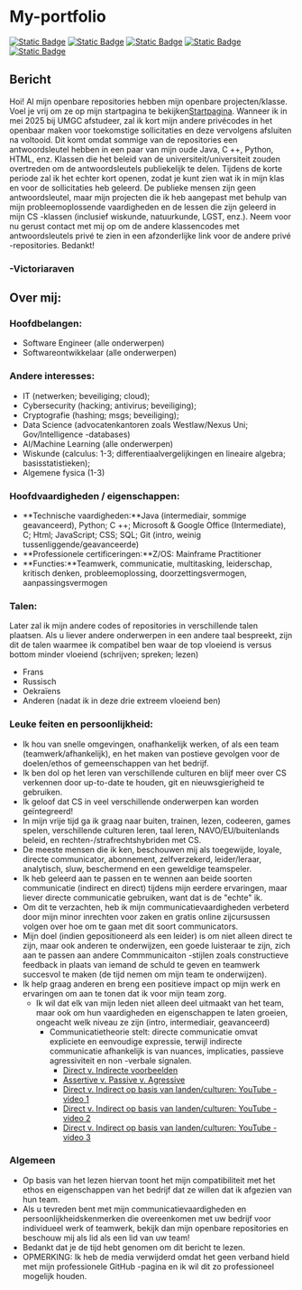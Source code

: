 # My-portfolio

[![Static Badge](https://img.shields.io/badge/Language-French-blue)](https://github.com/VictoriaRaven/My-Portfolio/blob/main/languages/README.fr.md) [![Static Badge](https://img.shields.io/badge/Language-Spanish-orange)](https://github.com/VictoriaRaven/My-Portfolio/blob/main/languages/README.es.md) [![Static Badge](https://img.shields.io/badge/Language-Russian-red)](https://github.com/VictoriaRaven/My-Portfolio/blob/main/languages/README.ru.md) [![Static Badge](https://img.shields.io/badge/Language-Ukrainian-yellow)](https://github.com/VictoriaRaven/My-Portfolio/blob/main/languages/README.uk.md) [![Static Badge](https://img.shields.io/badge/Language-Dutch-green)](https://github.com/VictoriaRaven/My-Portfolio/blob/main/languages/README.nl.md)

## Bericht

Hoi! Al mijn openbare repositories hebben mijn openbare projecten/klasse. Voel je vrij om ze op mijn startpagina te bekijken[Startpagina](https://github.com/VictoriaRaven?tab=repositories). Wanneer ik in mei 2025 bij UMGC afstudeer, zal ik kort mijn andere privécodes in het openbaar maken voor toekomstige sollicitaties en deze vervolgens afsluiten na voltooid. Dit komt omdat sommige van de repositories een antwoordsleutel hebben in een paar van mijn oude Java, C ++, Python, HTML, enz. Klassen die het beleid van de universiteit/universiteit zouden overtreden om de antwoordsleutels publiekelijk te delen. Tijdens de korte periode zal ik het echter kort openen, zodat je kunt zien wat ik in mijn klas en voor de sollicitaties heb geleerd. De publieke mensen zijn geen antwoordsleutel, maar mijn projecten die ik heb aangepast met behulp van mijn probleemoplossende vaardigheden en de lessen die zijn geleerd in mijn CS -klassen (inclusief wiskunde, natuurkunde, LGST, enz.). Neem voor nu gerust contact met mij op om de andere klassencodes met antwoordsleutels privé te zien in een afzonderlijke link voor de andere privé -repositories. Bedankt!

### -Victoriaraven

## Over mij:

### Hoofdbelangen:

-   Software Engineer (alle onderwerpen)
-   Softwareontwikkelaar (alle onderwerpen)

### Andere interesses:

-   IT (netwerken; beveiliging; cloud);
-   Cybersecurity (hacking; antivirus; beveiliging);
-   Cryptografie (hashing; msgs; beveiliging);
-   Data Science (advocatenkantoren zoals Westlaw/Nexus Uni; Gov/Intelligence -databases)
-   AI/Machine Learning (alle onderwerpen)
-   Wiskunde (calculus: 1-3; differentiaalvergelijkingen en lineaire algebra; basisstatistieken);
-   Algemene fysica (1-3)

### Hoofdvaardigheden / eigenschappen:

-   **Technische vaardigheden:**Java (intermediair, sommige geavanceerd), Python; C ++; Microsoft & Google Office (Intermediate), C; Html; JavaScript;
    CSS; SQL; Git (intro, weinig tussenliggende/geavanceerde)
-   **Professionele certificeringen:**Z/OS: Mainframe Practitioner
-   **Functies:**Teamwerk, communicatie, multitasking, leiderschap, kritisch denken, probleemoplossing, doorzettingsvermogen, aanpassingsvermogen

### Talen:

Later zal ik mijn andere codes of repositories in verschillende talen plaatsen. Als u liever andere onderwerpen in een andere taal bespreekt, zijn dit de talen waarmee ik compatibel ben waar de top vloeiend is versus bottom minder vloeiend (schrijven; spreken; lezen)

-   Frans
-   Russisch
-   Oekraïens
-   Anderen (nadat ik in deze drie extreem vloeiend ben)

### Leuke feiten en persoonlijkheid:

-   Ik hou van snelle omgevingen, onafhankelijk werken, of als een team (teamwerk/afhankelijk), en het maken van postieve gevolgen voor de doelen/ethos of gemeenschappen van het bedrijf.
-   Ik ben dol op het leren van verschillende culturen en blijf meer over CS verkennen door up-to-date te houden, git en nieuwsgierigheid te gebruiken.
-   Ik geloof dat CS in veel verschillende onderwerpen kan worden geïntegreerd!
-   In mijn vrije tijd ga ik graag naar buiten, trainen, lezen, codeeren, games spelen, verschillende culturen leren, taal leren, NAVO/EU/buitenlands beleid, en rechten-/strafrechtshybriden met CS.
-   De meeste mensen die ik ken, beschouwen mij als toegewijde, loyale, directe communicator, abonnement, zelfverzekerd, leider/leraar, analytisch, sluw, beschermend en een geweldige teamspeler.
-   Ik heb geleerd aan te passen en te wennen aan beide soorten communicatie (indirect en direct) tijdens mijn eerdere ervaringen, maar liever directe communicatie gebruiken, want dat is de "echte" ik.
-   Om dit te verzachten, heb ik mijn communicatievaardigheden verbeterd door mijn minor inrechten voor zaken en gratis online zijcursussen volgen over hoe om te gaan met dit soort communicators.
-   Mijn doel (indien gepositioneerd als een leider) is om niet alleen direct te zijn, maar ook anderen te onderwijzen, een goede luisteraar te zijn, zich aan te passen aan andere Commmunicaiton -stijlen zoals constructieve feedback in plaats van iemand de schuld te geven en teamwerk succesvol te maken (de tijd nemen om mijn team te onderwijzen).
-   Ik help graag anderen en breng een positieve impact op mijn werk en ervaringen om aan te tonen dat ik voor mijn team zorg.
    -   Ik wil dat elk van mijn leden niet alleen deel uitmaakt van het team, maar ook om hun vaardigheden en eigenschappen te laten groeien, ongeacht welk niveau ze zijn (intro, intermediair, geavanceerd)
        -   Communicatietheorie stelt: directe communicatie omvat expliciete en eenvoudige expressie, terwijl indirecte communicatie afhankelijk is van nuances, implicaties, passieve agressiviteit en non -verbale signalen.
            -   [Direct v. Indirecte voorbeelden](https://www.indeed.com/career-advice/career-development/direct-communication)
            -   [Assertive v. Passive v. Agressive](https://youtu.be/KmrokQdsjTA?feature=shared)
            -   [Direct v. Indirect op basis van landen/culturen: YouTube -video 1](https://youtu.be/0W9iLrfyq20?si=9dHIS2LGlFsGASew)
            -   [Direct v. Indirect op basis van landen/culturen: YouTube -video 2](https://youtu.be/ZjwiX6KNAHE?feature=shared&t=229)
            -   [Direct v. Indirect op basis van landen/culturen: YouTube -video 3](https://youtu.be/qKViQSnW-UA?si=fBhuKTvSY6Wy9VXX)

### Algemeen

-   Op basis van het lezen hiervan toont het mijn compatibiliteit met het ethos en eigenschappen van het bedrijf dat ze willen dat ik afgezien van hun team.
-   Als u tevreden bent met mijn communicatievaardigheden en persoonlijkheidskenmerken die overeenkomen met uw bedrijf voor individueel werk of teamwerk, bekijk dan mijn openbare repositories en beschouw mij als lid als een lid van uw team!
-   Bedankt dat je de tijd hebt genomen om dit bericht te lezen.
-   OPMERKING: Ik heb de media verwijderd omdat het geen verband hield met mijn professionele GitHub -pagina en ik wil dit zo professioneel mogelijk houden.
